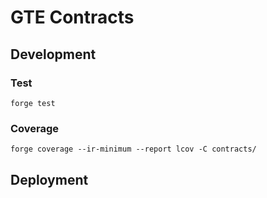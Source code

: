 # GTE Contracts

## Development

### Test

```shell
forge test
```

### Coverage

```shell
forge coverage --ir-minimum --report lcov -C contracts/
```

## Deployment
